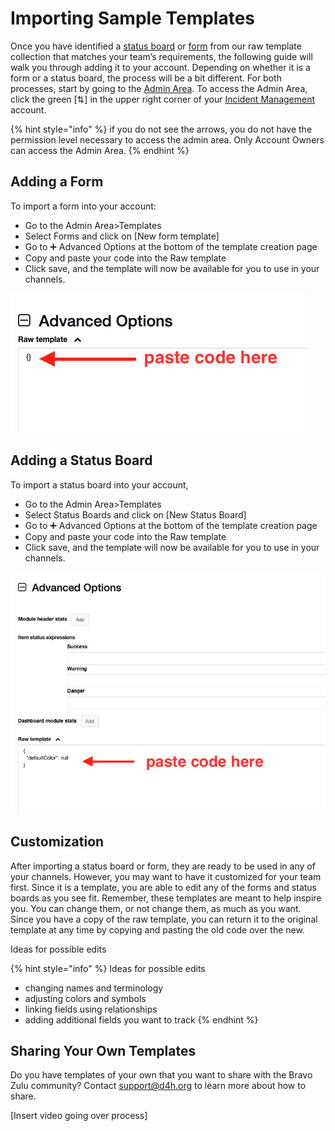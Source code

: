 # Importing Sample Templates

Once you have identified a [status board](/incident-management-status-boards/status-boards) or [form](/d4h-incident-management/forms) from our raw template collection that matches your team’s requirements, the following guide will walk you through adding it to your account. Depending on whether it is a form or a status board, the process will be a bit different. For both processes, start by going to the [Admin Area](/d4h-incident-management/admin-area). To access the Admin Area, click the green \[⇅\] in the upper right corner of your [Incident Management](/d4h-incident-management/incident-management) account.   


{% hint style="info" %}
if you do not see the arrows, you do not have the permission level necessary to access the admin area. Only Account Owners can access the Admin Area.
{% endhint %}

## Adding a Form 

To import a form into your account:

* Go to the Admin Area&gt;Templates
* Select Forms and click on \[New form template\]
* Go to  ➕ Advanced Options at the bottom of the template creation page
* Copy and paste your code into the Raw template
* Click save, and the template will now be available for you to use in your channels. 

![](../../.gitbook/assets/50e87328-9385-4b3e-87ed-41bfab5d996b.png)

## Adding a Status Board

To import a status board into your account,

* Go to the Admin Area&gt;Templates
* Select Status Boards and click on \[New Status Board\]
* Go to ➕ Advanced Options at the bottom of the template creation page
* Copy and paste your code into the Raw template
* Click save, and the template will now be available for you to use in your channels. 

![](../../.gitbook/assets/90d342ce-15ab-4ca2-9cab-02e304ded5dc.png)

## Customization

After importing a status board or form, they are ready to be used in any of your channels. However, you may want to have it customized for your team first. Since it is a template, you are able to edit any of the forms and status boards as you see fit. Remember, these templates are meant to help inspire you. You can change them, or not change them, as much as you want. Since you have a copy of the raw template, you can return it to the original template at any time by copying and pasting the old code over the new. 

Ideas for possible edits

{% hint style="info" %}
Ideas for possible edits

* changing names and terminology
* adjusting colors and symbols
* linking fields using relationships
* adding additional fields you want to track
{% endhint %}

## Sharing Your Own Templates

Do you have templates of your own that you want to share with the Bravo Zulu community? Contact [support@d4h.org](mailto:support@d4h.org) to learn more about how to share.   


\[Insert video going over process\]  


